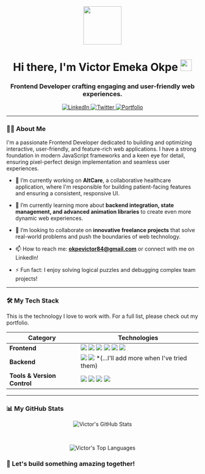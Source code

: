 <div id="header" align="center">
  <img src="https://media.giphy.com/media/M9gbBd9nbDrOTu1Mqx/giphy.gif" width="100"/>
  <h1>
    Hi there, I'm Victor Emeka Okpe 
    <img src="https://media.giphy.com/media/hvRJCLFzcasrR4ia7z/giphy.gif" width="30px"/>
  </h1>
  <h3>
    Frontend Developer crafting engaging and user-friendly web experiences.
  </h3>
</div>

<div id="socials" align="center">
  <a href="https://www.linkedin.com/in/emkajnr">
    <img src="https://img.shields.io/badge/LinkedIn-0077B5?style=for-the-badge&logo=linkedin&logoColor=white" alt="LinkedIn"/>
  </a>
  <a href="https://www.twitter.com/Victorbjay">
    <img src="https://img.shields.io/badge/Twitter-1DA1F2?style=for-the-badge&logo=twitter&logoColor=white" alt="Twitter"/>
  </a>
  <a href="#">
    <img src="https://img.shields.io/badge/Portfolio-255E63?style=for-the-badge&logo=react&logoColor=white" alt="Portfolio"/>
  </a>
</div>

---

### 👨‍💻 About Me

I'm a passionate Frontend Developer dedicated to building and optimizing interactive, user-friendly, and feature-rich web applications. I have a strong foundation in modern JavaScript frameworks and a keen eye for detail, ensuring pixel-perfect design implementation and seamless user experiences.

- 🔭 I’m currently working on **AltCare**, a collaborative healthcare application, where I'm responsible for building patient-facing features and ensuring a consistent, responsive UI.

- 🌱 I’m currently learning more about **backend integration, state management, and advanced animation libraries** to create even more dynamic web experiences.

- 👯 I’m looking to collaborate on **innovative freelance projects** that solve real-world problems and push the boundaries of web technology.

- 📫 How to reach me: **okpevictor84@gmail.com** or connect with me on LinkedIn!

- ⚡ Fun fact: I enjoy solving logical puzzles and debugging complex team projects!

---

### 🛠️ My Tech Stack

This is the technology I love to work with. For a full list, please check out my portfolio.

| Category | Technologies |
|---|---|
| **Frontend** | <img src="https://img.shields.io/badge/React-20232A?style=for-the-badge&logo=react&logoColor=61DAFB" /> <img src="https://img.shields.io/badge/Vite-646CFF?style=for-the-badge&logo=vite&logoColor=white" /> <img src="https://img.shields.io/badge/JavaScript-F7DF1E?style=for-the-badge&logo=javascript&logoColor=black" /> <img src="https://img.shields.io/badge/HTML5-E34F26?style=for-the-badge&logo=html5&logoColor=white" /> <img src="https://img.shields.io/badge/CSS3-1572B6?style=for-the-badge&logo=css3&logoColor=white" /> <img src="https://img.shields.io/badge/Tailwind_CSS-38B2AC?style=for-the-badge&logo=tailwind-css&logoColor=white" /> |
| **Backend** | <img src="https://img.shields.io/badge/Node.js-339933?style=for-the-badge&logo=nodedotjs&logoColor=white" /> <img src="https://img.shields.io/badge/Express.js-000000?style=for-the-badge&logo=express&logoColor=white" /> *(...I'll add more when I've tried them) |
| **Tools & Version Control** | <img src="https://img.shields.io/badge/Git-F05032?style=for-the-badge&logo=git&logoColor=white" /> <img src="https://img.shields.io/badge/GitHub-100000?style=for-the-badge&logo=github&logoColor=white" /> <img src="https://img.shields.io/badge/VS_Code-007ACC?style=for-the-badge&logo=visual-studio-code&logoColor=white" /> <img src="https://img.shields.io/badge/Postman-FF6C37?style=for-the-badge&logo=postman&logoColor=white" /> |

---

### 📊 My GitHub Stats

<div align="center">
  

  <img 
    src="https://github-readme-stats.vercel.app/api?username=Victorbjay&show_icons=true&theme=merko&include_all_commits=true&count_private=true&hide_border=true&disable_animations=true" 
    alt="Victor's GitHub Stats"
  />
  
  <br/>
  
  <img 
    src="https://github-readme-stats.vercel.app/api/top-langs/?username=Victorbjay&layout=compact&langs_count=7&theme=merko&hide_border=true&disable_animations=true"
    alt="Victor's Top Languages"
  />
  
</div>

### 🚀 Let's build something amazing together!
